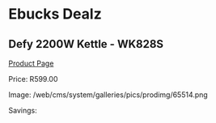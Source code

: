 
# Ebucks Dealz
## Defy 2200W Kettle - WK828S
[Product Page](https://www.ebucks.com/web/shop/productSelected.do?prodId=1232584967&catId=704985963)

Price: R599.00

Image: /web/cms/system/galleries/pics/prodimg/65514.png

Savings: 


	